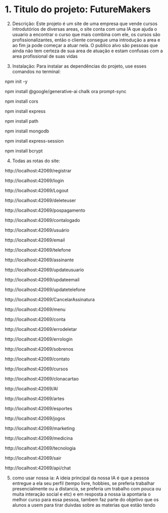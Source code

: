 # 1. Titulo do projeto: FutureMakers
 
2. Descrição: Este projeto é um site de uma empresa que vende cursos introdutórios de diversas areas,
 o site conta com uma IA que ajuda o usuario a encontrar o curso que mais combina com ele, os cursos são profissionalizantes, então o cliente consegue uma introdução a area e ao fim ja pode começar a atuar nela. O publico alvo são pessoas que ainda não tem certeza de sua area de atuação e estam confusas com a area profissional de suas vidas 
 
3. Instalação: Para instalar as dependências do projeto, use esses comandos no terminal:

npm init -y

npm install @google/generative-ai chalk ora prompt-sync

npm install cors

npm install express

npm install path

npm install mongodb

npm install express-session

npm install bcrypt

4. Todas as rotas do site:

http://localhost:42069/registrar

http://localhost:42069/login

http://localhost:42069/Logout

http://localhost:42069/deleteuser

http://localhost:42069/pospagamento

http://localhost:42069/contalogado

http://localhost:42069/usuário

http://localhost:42069/email

http://localhost:42069/telefone

http://localhost:42069/assinante

http://localhost:42069/updateusuario

http://localhost:42069/updateemail

http://localhost:42069/updatetelefone

http://localhost:42069/CancelarAssinatura

http://localhost:42069/menu

http://localhost:42069/conta

http://localhost:42069/errodeletar

http://localhost:42069/errologin

http://localhost:42069/sobrenos

http://localhost:42069/contato

http://localhost:42069/cursos

http://localhost:42069/clonacartao

http://localhost:42069/AI

http://localhost:42069/artes

http://localhost:42069/esportes

http://localhost:42069/jogos

http://localhost:42069/marketing

http://localhost:42069/medicina

http://localhost:42069/tecnologia

http://localhost:42069/sair

http://localhost:42069/api/chat

5. como usar nossa ia: A ideia principal da nossa IA é que a pessoa entregue a ela seu perfil (tempo livre, hobbies, se preferia trabalhar presencialmente ou a distancia, se preferia um trabalho com pouca ou muita interação social e etc) e em resposta a nossa ia apontaria o melhor curso para essa pessoa, tambem faz parte do objetivo que os alunos a usem para tirar duivdas sobre as materias que estão tendo
